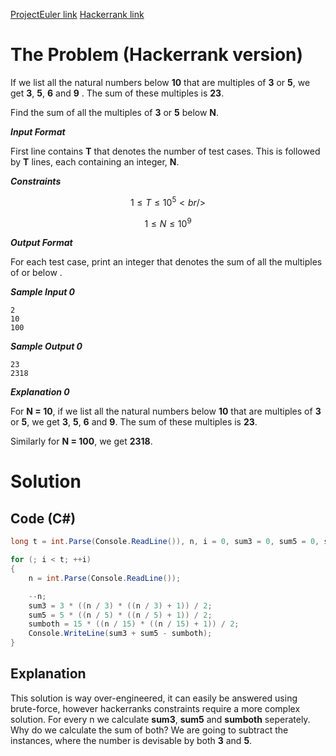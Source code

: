 [ProjectEuler link](https://projecteuler.net/problem=1)
[Hackerrank link](https://www.hackerrank.com/contests/projecteuler/challenges/euler001/problem?isFullScreen=true)

# The Problem (Hackerrank version)

If we list all the natural numbers below **10** that are multiples of **3** or **5**, we get **3**, **5**, **6** and **9** . The sum of these multiples is **23**.

Find the sum of all the multiples of **3** or **5** below **N**.

***Input Format***

First line contains **T** that denotes the number of test cases. This is followed by **T** lines, each containing an integer, **N**.

***Constraints***

```math
1 \le T \le 10^5 <br />
```

```math
1 \le N \le 10^9
```

***Output Format***

For each test case, print an integer that denotes the sum of all the multiples of  or  below .

***Sample Input 0***
```
2
10
100
```
***Sample Output 0***
```
23
2318
```
***Explanation 0***

For **N = 10**, if we list all the natural numbers below **10** that are multiples of **3** or **5**, we get **3**, **5**, **6** and **9**. The sum of these multiples is **23**.

Similarly for **N = 100**, we get **2318**.

# Solution

## Code (C#)

```csharp
long t = int.Parse(Console.ReadLine()), n, i = 0, sum3 = 0, sum5 = 0, sumboth = 0;

for (; i < t; ++i)
{
    n = int.Parse(Console.ReadLine());

    --n;
    sum3 = 3 * ((n / 3) * ((n / 3) + 1)) / 2;
    sum5 = 5 * ((n / 5) * ((n / 5) + 1)) / 2;
    sumboth = 15 * ((n / 15) * ((n / 15) + 1)) / 2;
    Console.WriteLine(sum3 + sum5 - sumboth);
}
```

## Explanation

This solution is way over-engineered, it can easily be answered using brute-force, however hackerranks constraints require a more complex solution.
For every n we calculate **sum3**, **sum5** and **sumboth** seperately. Why do we calculate the sum of both? We are going to subtract the instances, where the number is devisable by both **3** and **5**.
